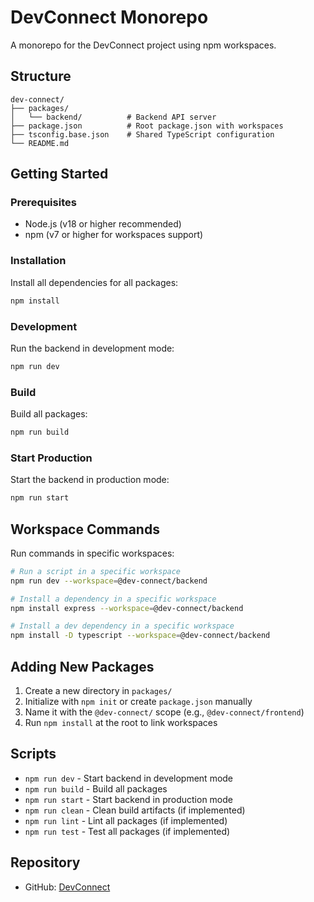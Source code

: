 # DevConnect Monorepo

A monorepo for the DevConnect project using npm workspaces.

## Structure

```
dev-connect/
├── packages/
│   └── backend/          # Backend API server
├── package.json          # Root package.json with workspaces
├── tsconfig.base.json    # Shared TypeScript configuration
└── README.md
```

## Getting Started

### Prerequisites

- Node.js (v18 or higher recommended)
- npm (v7 or higher for workspaces support)

### Installation

Install all dependencies for all packages:

```bash
npm install
```

### Development

Run the backend in development mode:

```bash
npm run dev
```

### Build

Build all packages:

```bash
npm run build
```

### Start Production

Start the backend in production mode:

```bash
npm run start
```

## Workspace Commands

Run commands in specific workspaces:

```bash
# Run a script in a specific workspace
npm run dev --workspace=@dev-connect/backend

# Install a dependency in a specific workspace
npm install express --workspace=@dev-connect/backend

# Install a dev dependency in a specific workspace
npm install -D typescript --workspace=@dev-connect/backend
```

## Adding New Packages

1. Create a new directory in `packages/`
2. Initialize with `npm init` or create `package.json` manually
3. Name it with the `@dev-connect/` scope (e.g., `@dev-connect/frontend`)
4. Run `npm install` at the root to link workspaces

## Scripts

- `npm run dev` - Start backend in development mode
- `npm run build` - Build all packages
- `npm run start` - Start backend in production mode
- `npm run clean` - Clean build artifacts (if implemented)
- `npm run lint` - Lint all packages (if implemented)
- `npm run test` - Test all packages (if implemented)

## Repository

- GitHub: [DevConnect](https://github.com/NishanBangera/DevConnect)
